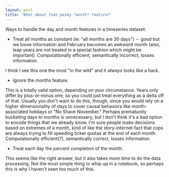 ```yaml
---
layout: post
title: 'What about that pesky "month" feature?'
---
```


Ways to handle the day and month features in a timeseries dataset:

- Treat all months as constant (ie: "all months are 30 days") -- good but we loose information and February becomes an awkward month (also, leap years are not treated in a special fashion which might be important). Computationally efficient, semantically incorrect, losses information.

I think I see this one the most "in the wild" and it _always_ looks like a hack.

- Ignore the months feature.

This is a totally valid option, depending on your circumstance. Years only differ by plus-or-minus one, so you could just treat everything as a delta off of that. Usually you don't want to do this, though, since you would rely on a higher dimensionality of days to cover causal behaviors like month-associated holidays or "No Shave November." Perhaps prematurely bucketing days to months is unnecessary, but I don't think it's a bad option to encode things that we already know. I'm sure people make decisions based on extremes of a month, kind of like the story-internet-fact that cops are always trying to fill speeding ticket quotas at the end of each month. Computationally efficient(?), semantically correct, losses information.

- Treat each day the percent completion of the month.

This seems like the right answer, but it also takes more time to do the data processing. Not the most simple thing to whip up in a notebook, so perhaps this is why I haven't seen too much of this.



